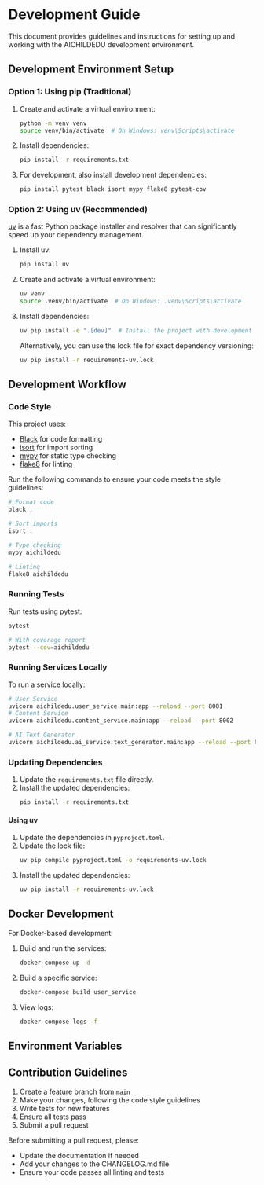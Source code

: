 # Development Guide

This document provides guidelines and instructions for setting up and working with the AICHILDEDU development environment.

## Development Environment Setup

### Option 1: Using pip (Traditional)

1. Create and activate a virtual environment:
   ```bash
   python -m venv venv
   source venv/bin/activate  # On Windows: venv\Scripts\activate
   ```

2. Install dependencies:
   ```bash
   pip install -r requirements.txt
   ```

3. For development, also install development dependencies:
   ```bash
   pip install pytest black isort mypy flake8 pytest-cov
   ```

### Option 2: Using uv (Recommended)

[uv](https://github.com/astral-sh/uv) is a fast Python package installer and resolver that can significantly speed up your dependency management.

1. Install uv:
   ```bash
   pip install uv
   ```

2. Create and activate a virtual environment:
   ```bash
   uv venv
   source .venv/bin/activate  # On Windows: .venv\Scripts\activate
   ```

3. Install dependencies:
   ```bash
   uv pip install -e ".[dev]"  # Install the project with development dependencies
   ```

   Alternatively, you can use the lock file for exact dependency versioning:
   ```bash
   uv pip install -r requirements-uv.lock
   ```

## Development Workflow

### Code Style

This project uses:
- [Black](https://black.readthedocs.io/en/stable/) for code formatting
- [isort](https://pycqa.github.io/isort/) for import sorting
- [mypy](https://mypy.readthedocs.io/en/stable/) for static type checking
- [flake8](https://flake8.pycqa.org/en/latest/) for linting

Run the following commands to ensure your code meets the style guidelines:

```bash
# Format code
black .

# Sort imports
isort .

# Type checking
mypy aichildedu

# Linting
flake8 aichildedu
```

### Running Tests

Run tests using pytest:

```bash
pytest

# With coverage report
pytest --cov=aichildedu
```

### Running Services Locally

To run a service locally:

```bash
# User Service
uvicorn aichildedu.user_service.main:app --reload --port 8001
# Content Service
uvicorn aichildedu.content_service.main:app --reload --port 8002

# AI Text Generator
uvicorn aichildedu.ai_service.text_generator.main:app --reload --port 8010
```

### Updating Dependencies


1. Update the `requirements.txt` file directly.
2. Install the updated dependencies:
   ```bash
   pip install -r requirements.txt

#### Using uv

1. Update the dependencies in `pyproject.toml`.
2. Update the lock file:
   ```bash
   uv pip compile pyproject.toml -o requirements-uv.lock
   ```
3. Install the updated dependencies:
   ```bash
   uv pip install -r requirements-uv.lock
   ```

## Docker Development

For Docker-based development:

1. Build and run the services:
   ```bash
   docker-compose up -d
   ```

2. Build a specific service:
   ```bash
   docker-compose build user_service
   ```

3. View logs:
   ```bash
   docker-compose logs -f
   ```

## Environment Variables


## Contribution Guidelines

1. Create a feature branch from `main`
2. Make your changes, following the code style guidelines
3. Write tests for new features
4. Ensure all tests pass
5. Submit a pull request

Before submitting a pull request, please:
- Update the documentation if needed
- Add your changes to the CHANGELOG.md file
- Ensure your code passes all linting and tests 
